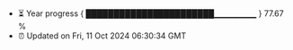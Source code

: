 - ⏳ Year progress { ███████████████████████▁▁▁▁▁▁▁ } 77.67 %
- ⏰ Updated on Fri, 11 Oct 2024 06:30:34 GMT

